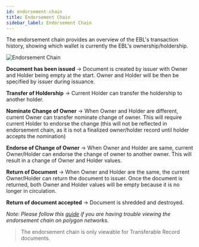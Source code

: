 ```yaml
---
id: endorsement-chain
title: Endorsement Chain
sidebar_label: Endorsement Chain
---
```


The endorsement chain provides an overview of the EBL's transaction history, showing which wallet is currently the EBL's ownership/holdership.

![Endorsement Chain](/docs/topics/tradetrust-website/endorsement-chain/endorsement-chain.png)

**Document has been issued** -> Document is created by issuer with Owner and Holder being empty at the start. Owner and Holder will be then be specified by issuer during issuance.

**Transfer of Holdership** -> Current Holder can transfer the holdership to another holder.

**Nominate Change of Owner** -> When Owner and Holder are different, current Owner can transfer nominate change of owner. This will require current Holder to endorse the change (this will not be reflected in endorsement chain, as it is not a finalized owner/holder record until holder accepts the nomination)

**Endorse of Change of Owner** -> When Owner and Holder are same, current Owner/Holder can endorse the change of owner to another owner. This will result in a change of Owner and Holder values.

**Return of Document** -> When Owner and Holder are the same, the current Owner/Holder can return the document to issuer. Once the document is returned, both Owner and Holder values will be empty because it is no longer in circulation.

**Return of document accepted** -> Document is shredded and destroyed.

_Note: Please follow this [guide](/docs/topics/advanced/add-polygon-networks-to-metamask-wallet) if you are having trouble viewing the endorsement chain on polygon networks._

> The endorsement chain is only viewable for Transferable Record documents.
